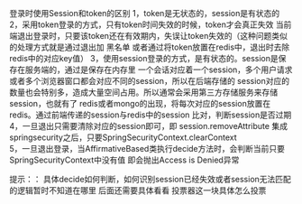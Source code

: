 
登录时使用Session和token的区别
1，token是无状态的，session是有状态的
2，采用token登录的方式，只有token时间失效的时候，token才会真正失效
    当前端退出登录时，只要该token还在有效期内，失误让token失效的（这种问题类似的处理方式就是通过退出加 黑名单
    或者通过将token放置在redis中，退出时去除redis中的对应key值）
3，使用session登录的方式，是有状态的。session是保存在服务端的，通过是保存在内存里
一个会话对应着一个session，多个用户请求或者多个浏览器窗口都会对应不同的session，所以在后端存储的
session对应的数量也会特别多，造成大量空间占用。所以通常会采用第三方存储服务来存储session，也就有了
redis或者mongo的出现，将每次对应的session放置在redis。通过前端传递的session与redis中的session
比对，判断session是否过期
4，一旦退出只需要清除对应的session即可，即
    session.removeAttribute
    集成springsecurity之后，只要SpringSecurityContext.clearContext    
5，一旦退出登录，当AffirmativeBased类执行decide方法时，会判断当前只要SpringSecurityContext中没有值
即会抛出Access is Denied异常

提示：： 具体decide如何判断，如何识别session已经失效或者session无法匹配的逻辑暂时不知道在哪里
后面还需要具体看看 投票器这一块具体怎么投票